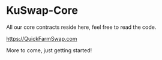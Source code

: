 # KuSwap-Core
All our core contracts reside here, feel free to read the code.

https://QuickFarmSwap.com

More to come, just getting started!  
